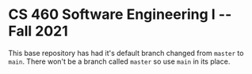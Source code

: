 # CS 460 Software Engineering I -- Fall 2021

This base repository has had it's default branch changed from `master` to `main`.  There won't be a branch called `master` so use `main` in its place.
